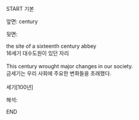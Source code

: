 START
기본

앞면:
century


뒷면:
<div>the site of a sixteenth century abbey </div><div><div>16세기 대수도원이 있던 자리</div></div><div><br></div><div><div>This century wrought major changes in our society. </div><div><div>금세기는 우리 사회에 주요한 변화들을 초래했다.</div></div></div><div><br></div><div>세기[100년]</div>


해석:
<!--ID: 1746614453580-->
END